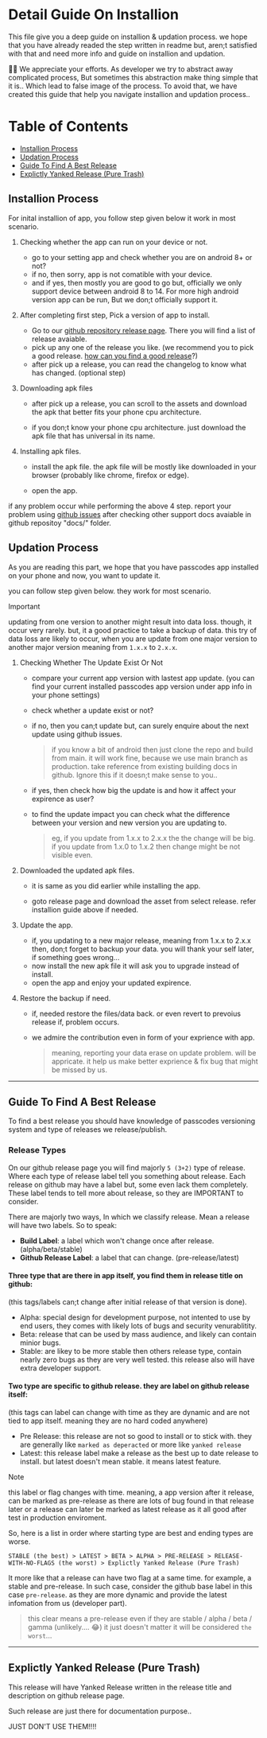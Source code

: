 # Detail Guide On Installion

This file give you a deep guide on installion & updation process. we hope that you have already readed the step written in readme but, aren;t satisfied with that and need more info and guide on installion and updation.

👏👏 We appreciate your efforts. As developer we try to abstract away complicated process, But sometimes this abstraction make thing simple that it is.. Which lead to false image of the process. To avoid that, we have created this guide that help you navigate installion and updation process..

# Table of Contents

- [Installion Process](#installion-process)
- [Updation Process](#updation-process)
- [Guide To Find A Best Release](#guide-to-find-a-best-release)
- [Explictly Yanked Release (Pure Trash)](#explictly-yanked-release-pure-trash)

## Installion Process

For inital installion of app, you follow step given below it work in most scenario.

1. Checking whether the app can run on your device or not.
   - go to your setting app and check whether you are on android 8+ or not?
   - if no, then sorry, app is not comatible with your device.
   - and if yes, then mostly you are good to go but, officially we only support device between android 8 to 14. For more high android version app can be run, But we don;t officially support it.

2. After completing first step, Pick a version of app to install.
   - Go to our [github repository release page](https://github.com/JeelDobariya38/Passcodes/releases). There you will find a list of release avaiable.
   - pick up any one of the release you like. (we recommend you to pick a good release. [how can you find a good release](#guide-to-find-a-best-release)?)
   - after pick up a release, you can read the changelog to know what has changed. (optional step)

3. Downloading apk files
   - after pick up a release, you can scroll to the assets and download the apk that better fits your phone cpu architecture.

   - if you don;t know your phone cpu architecture. just download the apk file that has universal in its name.

4. Installing apk files.
   - install the apk file. the apk file will be mostly like downloaded in your browser (probably like chrome, firefox or edge).

   - open the app.

if any problem occur while performing the above 4 step. report your problem using [github issues](https://github.com/JeelDobariya38/Passcodes/issues/new) after checking other support docs avaiable in github repositoy "docs/" folder.

## Updation Process

As you are reading this part, we hope that you have passcodes app installed on your phone and now, you want to update it.

you can follow step given below. they work for most scenario.

> [!IMPORTANT]
> updating from one version to another might result into data loss. though, it occur very rarely. but, it a good practice to take a backup of data.
> this try of data loss are likely to occur, when you are update from one major version to another major version meaning from `1.x.x` to `2.x.x`.

1. Checking Whether The Update Exist Or Not
   - compare your current app version with lastest app update. (you can find your current installed passcodes app version under app info in your phone settings)
   - check whether a update exist or not?
   - if no, then you can;t update but, can surely enquire about the next update using github issues.

     > if you know a bit of android then just clone the repo and build from main. it will work fine, because we use main branch as production. take reference from existing building docs in github.
     > Ignore this if it doesn;t make sense to you..

   - if yes, then check how big the update is and how it affect your expirence as user?
   - to find the update impact you can check what the difference between your version and new version you are updating to.
     > eg, if you update from 1.x.x to 2.x.x the the change will be big. if you update from 1.x.0 to 1.x.2 then change might be not visible even.

2. Downloaded the updated apk files.
   - it is same as you did earlier while installing the app.

   - goto release page and download the asset from select release. refer installion guide above if needed.

3. Update the app.
   - if, you updating to a new major release, meaning from 1.x.x to 2.x.x then, don;t forget to backup your data. you will thank your self later, if something goes wrong...
   - now install the new apk file it will ask you to upgrade instead of install.
   - open the app and enjoy your updated expirence.

4. Restore the backup if need.
   - if, needed restore the files/data back. or even revert to prevoius release if, problem occurs.

   - we admire the contribution even in form of your exprience with app.

     > meaning, reporting your data erase on update problem. will be appricate.
     > it help us make better exprience & fix bug that might be missed by us.

---

## Guide To Find A Best Release

To find a best release you should have knowledge of passcodes versioning system and type of releases we release/publish.

### Release Types

On our github release page you will find majorly `5 (3+2)` type of release. Where each type of release label tell you something about release.
Each release on github may have a label but, some even lack them completely. These label tends to tell more about release, so they are IMPORTANT to consider.

There are majorly two ways, In which we classify release. Mean a release will have two labels.
So to speak:

- **Build Label**: a label which won't change once after release. (alpha/beta/stable)
- **Github Release Label**: a label that can change. (pre-release/latest)

#### Three type that are there in app itself, you find them in release title on github:

(this tags/labels can;t change after initial release of that version is done).

- Alpha: special design for development purpose, not intented to use by end users, they comes with likely lots of bugs and security venurablitity.
- Beta: release that can be used by mass audience, and likely can contain minior bugs.
- Stable: are likey to be more stable then others release type, contain nearly zero bugs as they are very well tested. this release also will have extra developer support.

#### Two type are specific to github release. they are label on github release itself:

(this tags can label can change with time as they are dynamic and are not tied to app itself. meaning they are no hard coded anywhere)

- Pre Release: this release are not so good to install or to stick with. they are generally like `marked as deperacted` or more like `yanked release`
- Latest: this release label make a release as the best up to date release to install. but latest doesn't mean stable. it means latest feature.

> [!NOTE]
> this label or flag changes with time. meaning, a app version after it release, can be marked as pre-release as there are lots of bug found in that release later or a release can later be marked as latest release as it all good after test in production enviroment.

So, here is a list in order where starting type are best and ending types are worse.

```
STABLE (the best) > LATEST > BETA > ALPHA > PRE-RELEASE > RELEASE-WITH-NO-FLAGS (the worst) > Explictly Yanked Release (Pure Trash)
```

It more like that a release can have two flag at a same time. for example, a stable and pre-release. In such case, consider the github base label in this case `pre-release`. as they are more dynamic and provide the latest infomation from us (developer part).

> this clear means a pre-release even if they are stable / alpha / beta / gamma (unlikely.... 😂)
> it just doesn't matter it will be considered `the worst`...

---

## Explictly Yanked Release (Pure Trash)

This release will have Yanked Release written in the release title and description on github release page.

Such release are just there for documentation purpose..

JUST DON'T USE THEM!!!!
